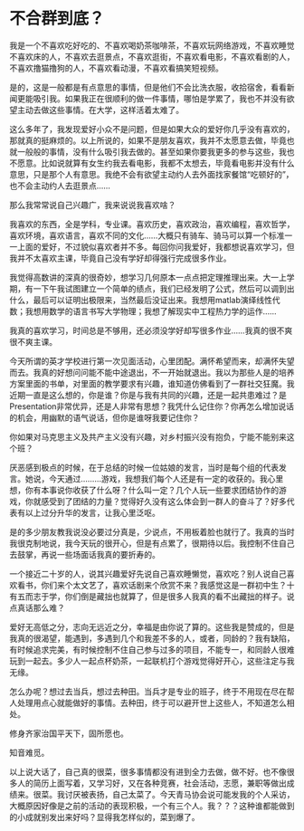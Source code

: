 # 不合群到底？

我是一个不喜欢吃好吃的、不喜欢喝奶茶咖啡茶，不喜欢玩网络游戏，不喜欢睡觉不喜欢床的人，不喜欢去逛景点，不喜欢逛街，不喜欢看电影，不喜欢看剧的人，不喜欢撸猫撸狗的人，不喜欢看动漫，不喜欢看搞笑短视频。

是的，这是一般都是有点意思的事情，但是他们不会比洗衣服，收拾宿舍，看看新闻更能吸引我。如果我正在很顺利的做一件事情，哪怕是学累了，我也不并没有欲望主动去做这些事情。在大学，这样活着太难了。

这么多年了，我发现爱好小众不是问题，但是如果大众的爱好你几乎没有喜欢的，那就真的挺麻烦的。以上所说的，如果不是朋友喜欢，我并不太愿意去做，毕竟也就一般般的事情，没有什么吸引我去做的。甚至如果你要我更多的参与这些，我也不愿意。比如说就算有女生约我去看电影，我都不太想去，毕竟看电影并没有什么意思，只是那个人有意思。我绝不会有欲望主动约人去外面找家餐馆“吃顿好的”，也不会主动约人去逛景点……

那么我常常说自己兴趣广，我来说说我喜欢啥？

我喜欢的东西，全是学科，专业课。喜欢历史，喜欢政治，喜欢编程，喜欢哲学，喜欢环境，喜欢语言，喜欢不同的文化……大概只有骑车、骑马可以算一个标准一一上面的爱好，不过貌似喜欢者并不多。每回你问我爱好，我都想说喜欢学习，但我并不太喜欢主课，毕竟自己没有学好却得强行完成很多作业。

我觉得高数讲的深真的很奇妙，想学习几何原本一点点把定理推理出来。大一上学期，有一下午我试图建立一个简单的绩点，我们已经发明了公式，然后可以调到出什么，最后可以证明出极限来，当然最后没证出来。我想用matlab演绎线性代数；我想用数学的语言书写大学物理；我想了解现实中工程热力学的运作……

我真的喜欢学习，时间总是不够用，还必须没学好却写很多作业……我真的很不爽很不爽主课。

今天所谓的英才学校进行第一次见面活动，心里团配。满怀希望而来，却满怀失望而去。我真的好想问问能不能中途退出，不一开始就退出。我以为那些人是的培养方案里面的书单，对里面的教学要求有兴趣，谁知道仿佛看到了一群社交狂魔。我近期一直是这么想的，你是谁？你是与我有共同的兴趣，还是一起共患难过？是Presentation非常优异，还是人非常有思想？我凭什么记住你？你再怎么增加说话的机会，用幽默的语气说话，但你是谁呀我要记住你？

你如果对马克思主义及共产主义没有兴趣，对乡村振兴没有抱负，宁能不能别来这个班？

厌恶感到极点的时候，在于总结的时候一位姑娘的发言，当时是每个组的代表发言。她说，今天通过………游戏，我想我们每个人还是有一定的收获的。我心里想，你有本事说你收获了什么呀？什么叫一定？几个人玩一些要求团结协作的游戏，你就感受到了团结的力量？觉得好久没有这么体会到一群人的奋斗了？好多代表有以上过分升华的发言，让我心里泛呕。

是的多少朋友教我说没必要过分真是，少说点，不用板着脸也就行了。我真的当时我很克制地说，我今天玩的很开心，但是有点累了，很期待以后。我控制不住自己去鼓掌，再说一些场面话我真的要折寿的。

一个接近二十岁的人，说其兴趣爱好先说自己喜欢睡懒觉，喜欢吃？别人说自己喜欢看书，你们来个太文艺了，喜欢话剧来个欣赏不来？我感觉这是一群初中生？十有五而志于学，你们倒是藏拙也就算了，但是很多人我真的看不出藏拙的样子。说点真话那么难？

爱好无高低之分，志向无远近之分，幸福是由你说了算的。这些我是赞成的，但是我真的很渴望，能遇到，多遇到几个和我差不多的人，或者，同龄的？我有缺陷，有时候追求完美，有时候控制不住自己参与过多的项目，不能专一，和同龄人很难玩到一起去。多少人一起点杯奶茶，一起联机打个游戏觉得好开心，这些注定与我无缘。

怎么办呢？想过去当兵，想过去种田。当兵才是专业的班子，终于不用现在尽在帮人处理用点心就能做好的事情。去种田，终于可以避开世上这些人，不知道怎么相处。

修身齐家治国平天下，固所愿也。

知音难觅。

以上说大话了，自己真的很菜，很多事情都没有进到全力去做，做不好。也不像很多人的简历上面写着，又学习好，又在各种竞赛，社会活动，志愿，兼职等做出成绩来。很菜。我讨厌被表扬，自己太菜了。今天青马协会说可能发我的个人采访，大概原因好像是之前的活动的表现积极，一个有三个人。我？？？这种谁都能做到的小成就别发出来好吗？显得我怎样似的，菜到爆了。